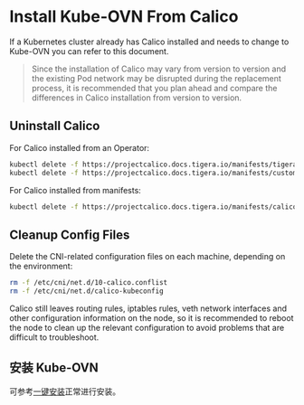 # Install Kube-OVN From Calico

If a Kubernetes cluster already has Calico installed and needs to change to Kube-OVN you can refer to this document.

> Since the installation of Calico may vary from version to version and the existing Pod network may be disrupted during the replacement process, 
> it is recommended that you plan ahead and compare the differences in Calico installation from version to version.

## Uninstall Calico

For Calico installed from an Operator:

```bash
kubectl delete -f https://projectcalico.docs.tigera.io/manifests/tigera-operator.yaml
kubectl delete -f https://projectcalico.docs.tigera.io/manifests/custom-resources.yaml
```

For Calico installed from manifests:

```bash
kubectl delete -f https://projectcalico.docs.tigera.io/manifests/calico.yaml 
```

## Cleanup Config Files

Delete the CNI-related configuration files on each machine, depending on the environment:

```bash
rm -f /etc/cni/net.d/10-calico.conflist
rm -f /etc/cni/net.d/calico-kubeconfig
```

Calico still leaves routing rules, iptables rules, veth network interfaces and other configuration information on the node, 
so it is recommended to reboot the node to clean up the relevant configuration to avoid problems that are difficult to troubleshoot.

## 安装 Kube-OVN

可参考[一键安装](../start/one-step-install.md)正常进行安装。
